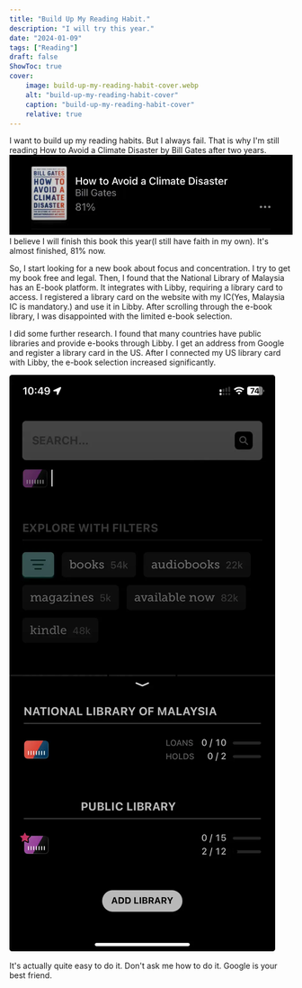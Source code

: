```yaml
---
title: "Build Up My Reading Habit."
description: "I will try this year."
date: "2024-01-09"
tags: ["Reading"]
draft: false
ShowToc: true
cover:
    image: build-up-my-reading-habit-cover.webp 
    alt: "build-up-my-reading-habit-cover"
    caption: "build-up-my-reading-habit-cover"
    relative: true
---
```


I want to build up my reading habits. But I always fail. That is why I'm still reading How to Avoid a Climate Disaster by Bill Gates after two years.  
![How to Avoid a Climate Disaster by Bill Gates my reading progress](how-to-avoid-a-climate-disaster-by-bill-gates-reading-progress.webp)
I believe I will finish this book this year(I still have faith in my own). It's almost finished, 81% now. 

So, I start looking for a new book about focus and concentration. I try to get my book free and legal. Then, I found that the National Library of Malaysia has an E-book platform. It integrates with Libby, requiring a library card to access. I registered a library card on the website with my IC(Yes, Malaysia IC is mandatory.) and use it in Libby. After scrolling through the e-book library, I was disappointed with the limited e-book selection.

I did some further research. I found that many countries have public libraries and provide e-books through Libby. I get an address from Google and register a library card in the US. After I connected my US library card with Libby, the e-book selection increased significantly.

![National Library of Malaysia and US Public Library in Libby](national-library-of-malaysia-us-public-library-in-libby.webp)

It's actually quite easy to do it. Don't ask me how to do it. Google is your best friend.